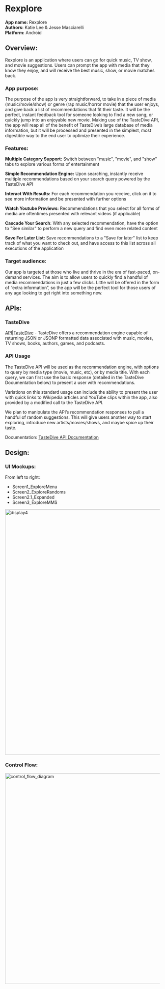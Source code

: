 # Rexplore

**App name:** Rexplore  
**Authors:** Katie Lee & Jesse Masciarelli  
**Platform:** Android  

## Overview: 
Rexplore is an application where users can go for quick music, TV show, and movie suggestions. Users can prompt the app with media that they know they enjoy, and will receive the best music, show, or movie matches back.  
### App purpose:
The purpose of the app is very straightforward, to take in a piece of media (music/movie/show) or genre (rap music/horror movie) that the user enjoys, and give back a list of recommendations that fit their taste. It will be the perfect, instant feedback tool for someone looking to find a new song, or quickly jump into an enjoyable new movie. Making use of the TasteDive API, the app will reap all of the benefit of TasteDive’s large database of media information, but it will be processed and presented in the simplest, most digestible way to the end user to optimize their experience.

### Features:

**Multiple Category Support:** Switch between "music", "movie", and "show" tabs to explore various forms of entertainment

**Simple Recommendation Engine:** Upon searching, instantly receive multiple recommendations based on your search query powered by the TasteDive API

**Interact With Results:** For each recommendation you receive, click on it to see more information and be presented with further options

**Watch Youtube Previews:** Recommendations that you select for all forms of media are oftentimes presented with relevant videos (if applicable)

**Cascade Your Search:** With any selected recommendation, have the option to "See similar" to perform a new query and find even more related content

**Save For Later List:** Save recommendations to a "Save for later" list to keep track of what you want to check out, and have access to this list across all executions of the application


### Target audience:
Our app is targeted at those who live and thrive in the era of fast-paced, on-demand services. The aim is to allow users to quickly find a handful of media recommendations in just a few clicks. Little will be offered in the form of “extra information”, so the app will be the perfect tool for those users of any age looking to get right into  something new.

## APIs:
### TasteDive
[API|TasteDive](https://tastedive.com/read/api) - TasteDive offers a recommendation engine capable of returning JSON or JSONP formatted data associated with music, movies, TV shows, books, authors, games, and podcasts.
### API Usage
The TasteDive API will be used as the recommendation engine, with options to query by media type (movie, music, etc), or by media title. With each query, we can first use the basic response (detailed in the TasteDive Documentation below) to present a user with recommendations.  

Variations on this standard usage can include the ability to present the user with quick links to Wikipedia articles and YouTube clips within the app, also provided by a modified call to the TasteDive API.  

We plan to manipulate the API’s recommendation responses to pull a handful of random suggestions. This will give users another way to start exploring, introduce new artists/movies/shows, and maybe spice up their taste.  

Documentation: [TasteDive API Documentation](https://tastedive-api-documentation.readthedocs.io/en/latest/index.html)

## Design:
### UI Mockups:
From left to right:
- Screen1_ExploreMenu
- Screen2_ExploreRandoms
- Screen2.1_Expanded
- Screen3_ExploreMMS
  
<img width="799" alt="display4" src="https://user-images.githubusercontent.com/31972297/143140092-8c9f1911-0735-4b86-86fb-fec528a84438.png">

### Control Flow:
<img width="686" alt="control_flow_diagram" src="https://user-images.githubusercontent.com/31972297/143141488-29af5457-36d7-4cca-9c4a-8e132c262c19.png">
